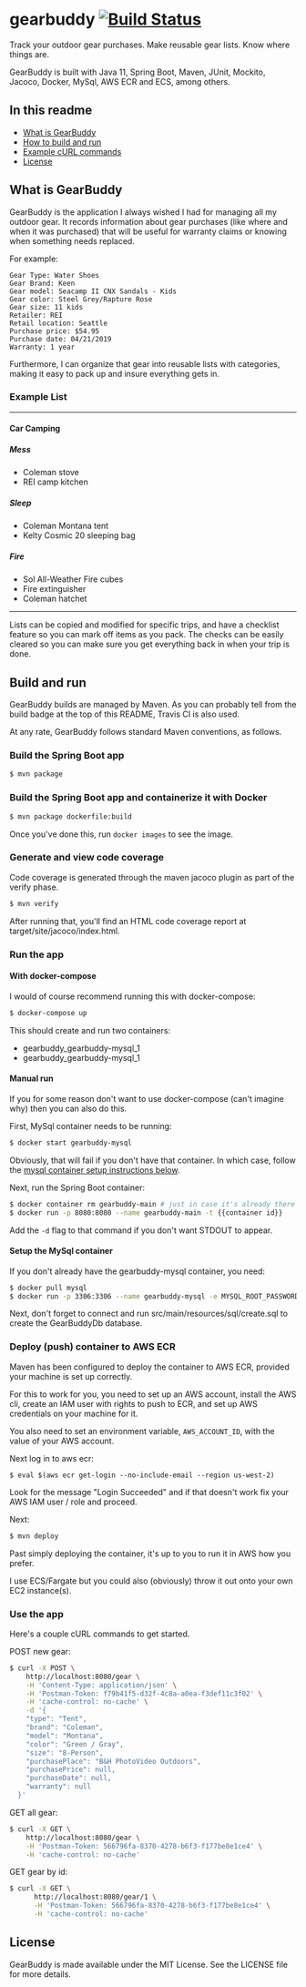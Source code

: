 # gearbuddy [![Build Status](https://travis-ci.org/scottashipp/gearbuddy.svg?branch=master)](https://travis-ci.org/scottashipp/gearbuddy)
Track your outdoor gear purchases. Make reusable gear lists. Know where things are.

GearBuddy is built with Java 11, Spring Boot, Maven, JUnit, Mockito, Jacoco, Docker, MySql, AWS ECR and ECS, among others.

## In this readme
- [What is GearBuddy](#what-is-gearbuddy)
- [How to build and run](#build-and-run)
- [Example cURL commands](#use-the-app)
- [License](#license)

## What is GearBuddy

GearBuddy is the application I always wished I had for managing all my outdoor gear. It records information about gear purchases (like where and when it was purchased) that will be useful for warranty claims or knowing when something needs replaced.

For example:

```
Gear Type: Water Shoes
Gear Brand: Keen
Gear model: Seacamp II CNX Sandals - Kids
Gear color: Steel Grey/Rapture Rose
Gear size: 11 kids
Retailer: REI
Retail location: Seattle
Purchase price: $54.95
Purchase date: 04/21/2019
Warranty: 1 year
```

Furthermore, I can organize that gear into reusable lists with categories, making it easy to pack up and insure everything gets in.

### Example List

----

#### Car Camping

##### Mess
- Coleman stove
- REI camp kitchen

##### Sleep
- Coleman Montana tent
- Kelty Cosmic 20 sleeping bag

##### Fire
- Sol All-Weather Fire cubes
- Fire extinguisher
- Coleman hatchet
----

Lists can be copied and modified for specific trips, and have a checklist feature so you can mark off items as you pack. The checks can be easily cleared so you can make sure you get everything back in when your trip is done.

## Build and run
GearBuddy builds are managed by Maven. As you can probably tell from the build badge at the top of this README, Travis CI is also used.

At any rate, GearBuddy follows standard Maven conventions, as follows.  

### Build the Spring Boot app

```bash
$ mvn package
```

### Build the Spring Boot app and containerize it with Docker

```bash
$ mvn package dockerfile:build
```

Once you've done this, run `docker images` to see the image.

### Generate and view code coverage

Code coverage is generated through the maven jacoco plugin as part of the verify phase. 

```bash
$ mvn verify
```

After running that, you'll find an HTML code coverage report at target/site/jacoco/index.html.

### Run the app

#### With docker-compose

I would of course recommend running this with docker-compose:

```bash
$ docker-compose up
```

This should create and run two containers: 

- gearbuddy_gearbuddy-mysql_1
- gearbuddy_gearbuddy-mysql_1

#### Manual run
If you for some reason don't want to use docker-compose (can't imagine why) then you can also do this.
 
First, MySql container needs to be running:

```bash
$ docker start gearbuddy-mysql
```

Obviously, that will fail if you don't have that container. In which case, follow the [mysql container setup instructions below](#setup-the-mysql-container). 

Next, run the Spring Boot container:

```bash
$ docker container rm gearbuddy-main # just in case it's already there remove it
$ docker run -p 8080:8080 --name gearbuddy-main -t {{container id}}
```

Add the `-d` flag to that command if you don't want STDOUT to appear.

#### Setup the MySql container

If you don't already have the gearbuddy-mysql container, you need:

```bash
$ docker pull mysql
$ docker run -p 3306:3306 --name gearbuddy-mysql -e MYSQL_ROOT_PASSWORD=password -d mysql:8.0
``` 

Next, don't forget to connect and run src/main/resources/sql/create.sql to create the GearBuddyDb database.


### Deploy (push) container to AWS ECR

Maven has been configured to deploy the container to AWS ECR, provided your machine is set up correctly.

For this to work for you, you need to set up an AWS account, install the AWS cli, create an IAM user with rights to push to ECR, and set up AWS credentials on your machine for it. 

You also need to set an environment variable, `AWS_ACCOUNT_ID`, with the value of your AWS account. 

Next log in to aws ecr:
```
$ eval $(aws ecr get-login --no-include-email --region us-west-2)
```

Look for the message "Login Succeeded" and if that doesn't work fix your AWS IAM user / role and proceed.


Next:

```bash
$ mvn deploy
```

Past simply deploying the container, it's up to you to run it in AWS how you prefer. 

I use ECS/Fargate but you could also (obviously) throw it out onto your own EC2 instance(s). 

### Use the app
Here's a couple cURL commands to get started.

POST new gear:
```bash
$ curl -X POST \
    http://localhost:8080/gear \
    -H 'Content-Type: application/json' \
    -H 'Postman-Token: f79b41f5-d32f-4c8a-a0ea-f3def11c3f02' \
    -H 'cache-control: no-cache' \
    -d '{
  	"type": "Tent",
  	"brand": "Coleman",
  	"model": "Montana",
  	"color": "Green / Gray",
  	"size": "8-Person",
  	"purchasePlace": "B&H PhotoVideo Outdoors",
  	"purchasePrice": null,
  	"purchaseDate": null,
  	"warranty": null
  }'
```

GET all gear:
```bash
$ curl -X GET \
    http://localhost:8080/gear \
    -H 'Postman-Token: 566796fa-8370-4278-b6f3-f177be8e1ce4' \
    -H 'cache-control: no-cache'
```

GET gear by id:
```bash
$ curl -X GET \
      http://localhost:8080/gear/1 \
      -H 'Postman-Token: 566796fa-8370-4278-b6f3-f177be8e1ce4' \
      -H 'cache-control: no-cache'
```

## License
GearBuddy is made available under the MIT License. See the LICENSE file for more details.
